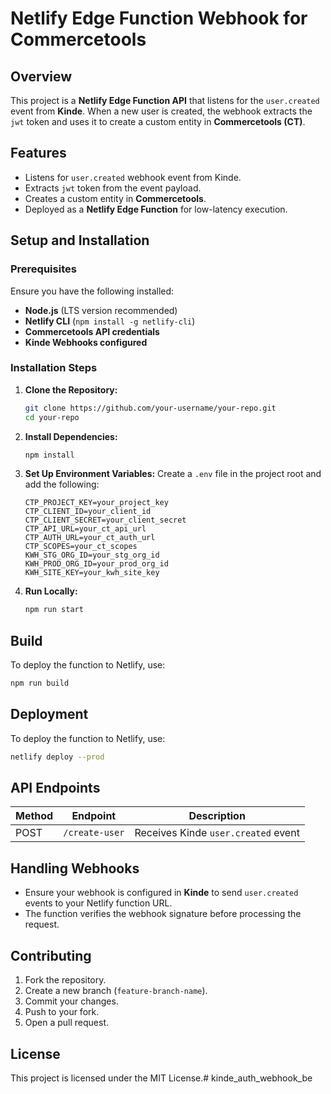 # Netlify Edge Function Webhook for Commercetools

## Overview

This project is a **Netlify Edge Function API** that listens for the `user.created` event from **Kinde**. When a new user is created, the webhook extracts the `jwt` token and uses it to create a custom entity in **Commercetools (CT)**.

## Features

- Listens for `user.created` webhook event from Kinde.
- Extracts `jwt` token from the event payload.
- Creates a custom entity in **Commercetools**.
- Deployed as a **Netlify Edge Function** for low-latency execution.

## Setup and Installation

### Prerequisites

Ensure you have the following installed:

- **Node.js** (LTS version recommended)
- **Netlify CLI** (`npm install -g netlify-cli`)
- **Commercetools API credentials**
- **Kinde Webhooks configured**

### Installation Steps

1. **Clone the Repository:**
   ```sh
   git clone https://github.com/your-username/your-repo.git
   cd your-repo
   ```
2. **Install Dependencies:**
   ```sh
   npm install
   ```
3. **Set Up Environment Variables:**
   Create a `.env` file in the project root and add the following:
   ```env
   CTP_PROJECT_KEY=your_project_key
   CTP_CLIENT_ID=your_client_id
   CTP_CLIENT_SECRET=your_client_secret
   CTP_API_URL=your_ct_api_url
   CTP_AUTH_URL=your_ct_auth_url
   CTP_SCOPES=your_ct_scopes
   KWH_STG_ORG_ID=your_stg_org_id
   KWH_PROD_ORG_ID=your_prod_org_id
   KWH_SITE_KEY=your_kwh_site_key
   ```
4. **Run Locally:**
   ```sh
   npm run start
   ```

## Build

To deploy the function to Netlify, use:

```sh
npm run build
```

## Deployment

To deploy the function to Netlify, use:

```sh
netlify deploy --prod
```

## API Endpoints

| Method | Endpoint       | Description                         |
| ------ | ----------     | ----------------------------------- |
| POST   | `/create-user` | Receives Kinde `user.created` event |

## Handling Webhooks

- Ensure your webhook is configured in **Kinde** to send `user.created` events to your Netlify function URL.
- The function verifies the webhook signature before processing the request.

## Contributing

1. Fork the repository.
2. Create a new branch (`feature-branch-name`).
3. Commit your changes.
4. Push to your fork.
5. Open a pull request.

## License

This project is licensed under the MIT License.# kinde_auth_webhook_be
